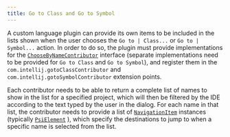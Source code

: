 ```yaml
---
title: Go to Class and Go to Symbol
---
```


A custom language plugin can provide its own items to be included in the lists shown when the user chooses the `Go to | Class...` or `Go to | Symbol...` action.
In order to do so, the plugin must provide implementations for the
[`ChooseByNameContributor`](upsource:///platform/lang-api/src/com/intellij/navigation/ChooseByNameContributor.java)
interface (separate implementations need to be provided for `Go to Class` and `Go to Symbol`), and register them in the `com.intellij.gotoClassContributor` and `com.intellij.gotoSymbolContributor` extension points.

Each contributor needs to be able to return a complete list of names to show in the list for a specified project, which will then be filtered by the IDE according to the text typed by the user in the dialog.
For each name in that list, the contributor needs to provide a list of
[`NavigationItem`](upsource:///platform/core-api/src/com/intellij/navigation/NavigationItem.java)
instances (typically
[`PsiElement`](upsource:///platform/core-api/src/com/intellij/psi/PsiElement.java)
), which specify the destinations to jump to when a specific name is selected from the list.
